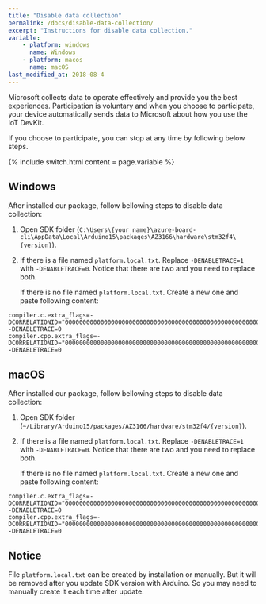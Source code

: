```yaml
---
title: "Disable data collection"
permalink: /docs/disable-data-collection/
excerpt: "Instructions for disable data collection."
variable:
    - platform: windows
      name: Windows
    - platform: macos
      name: macOS
last_modified_at: 2018-08-4
---
```


Microsoft collects data to operate effectively and provide you the best
experiences. Participation is voluntary and when you choose to participate, your
device automatically sends data to Microsoft about how you use the IoT DevKit.

If you choose to participate, you can stop at any time by following below steps.

{% include switch.html content = page.variable %}

## Windows

After installed our package, follow bellowing steps to disable data collection:

1. Open SDK folder
   (`C:\Users\{your name}\azure-board-cli\AppData\Local\Arduino15\packages\AZ3166\hardware\stm32f4\{version}`).

2. If there is a file named `platform.local.txt`. Replace `-DENABLETRACE=1` with
   `-DENABLETRACE=0`. Notice that there are two and you need to replace both.

    If there is no file named `platform.local.txt`. Create a new one and paste
    following content:

```
compiler.c.extra_flags=-DCORRELATIONID="0000000000000000000000000000000000000000000000000000000000000000"  -DENABLETRACE=0
compiler.cpp.extra_flags=-DCORRELATIONID="0000000000000000000000000000000000000000000000000000000000000000"  -DENABLETRACE=0
```

## macOS

After installed our package, follow bellowing steps to disable data collection:

1. Open SDK folder
   (`~/Library/Arduino15/packages/AZ3166/hardware/stm32f4/{version}`).

2. If there is a file named `platform.local.txt`. Replace `-DENABLETRACE=1` with
   `-DENABLETRACE=0`. Notice that there are two and you need to replace both.

    If there is no file named `platform.local.txt`. Create a new one and paste
    following content:

```
compiler.c.extra_flags=-DCORRELATIONID="0000000000000000000000000000000000000000000000000000000000000000"  -DENABLETRACE=0
compiler.cpp.extra_flags=-DCORRELATIONID="0000000000000000000000000000000000000000000000000000000000000000"  -DENABLETRACE=0
```

## Notice

File `platform.local.txt` can be created by installation or manually. But it
will be removed after you update SDK version with Arduino. So you may need to
manually create it each time after update.
